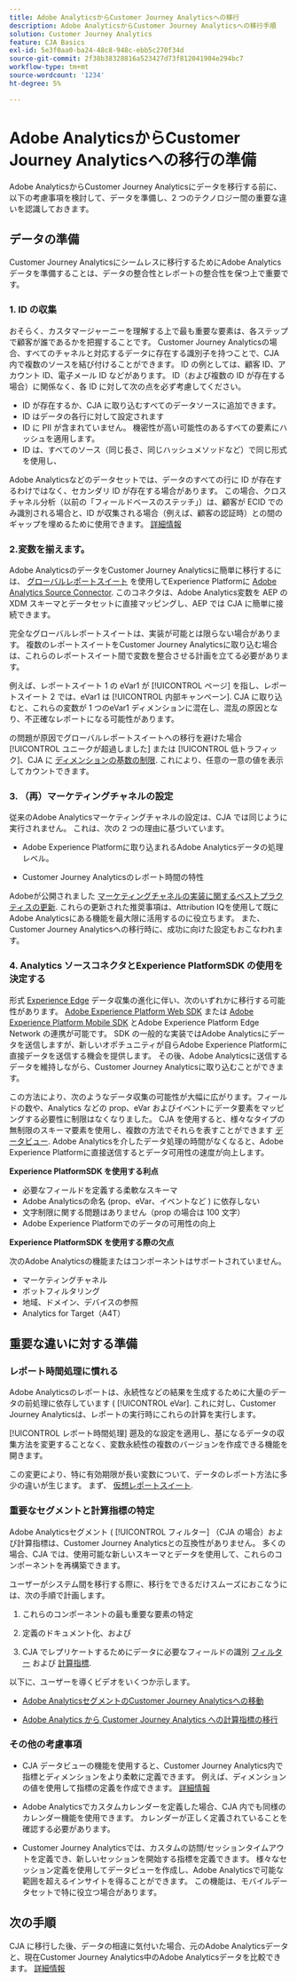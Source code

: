 ```yaml
---
title: Adobe AnalyticsからCustomer Journey Analyticsへの移行
description: Adobe AnalyticsからCustomer Journey Analyticsへの移行手順
solution: Customer Journey Analytics
feature: CJA Basics
exl-id: 5e3f0aa0-ba24-48c8-948c-ebb5c270f34d
source-git-commit: 2f38b38328816a523427d73f812041904e294bc7
workflow-type: tm+mt
source-wordcount: '1234'
ht-degree: 5%

---
```


# Adobe AnalyticsからCustomer Journey Analyticsへの移行の準備

Adobe AnalyticsからCustomer Journey Analyticsにデータを移行する前に、以下の考慮事項を検討して、データを準備し、2 つのテクノロジー間の重要な違いを認識しておきます。

## データの準備

Customer Journey Analyticsにシームレスに移行するためにAdobe Analyticsデータを準備することは、データの整合性とレポートの整合性を保つ上で重要です。

### 1. ID の収集

おそらく、カスタマージャーニーを理解する上で最も重要な要素は、各ステップで顧客が誰であるかを把握することです。 Customer Journey Analyticsの場合、すべてのチャネルと対応するデータに存在する識別子を持つことで、CJA 内で複数のソースを結び付けることができます。
ID の例としては、顧客 ID、アカウント ID、電子メール ID などがあります。 ID（および複数の ID が存在する場合）に関係なく、各 ID に対して次の点を必ず考慮してください。

* ID が存在するか、CJA に取り込むすべてのデータソースに追加できます。
* ID はデータの各行に対して設定されます
* ID に PII が含まれていません。 機密性が高い可能性のあるすべての要素にハッシュを適用します。
* ID は、すべてのソース（同じ長さ、同じハッシュメソッドなど）で同じ形式を使用し、

Adobe Analyticsなどのデータセットでは、データのすべての行に ID が存在するわけではなく、セカンダリ ID が存在する場合があります。 この場合、クロスチャネル分析（以前の「フィールドベースのステッチ」）は、顧客が ECID でのみ識別される場合と、ID が収集される場合（例えば、顧客の認証時）との間のギャップを埋めるために使用できます。 [詳細情報](https://experienceleague.adobe.com/docs/analytics-platform/using/cja-connections/cca/overview.html?lang=ja)

### 2.変数を揃えます。

Adobe AnalyticsのデータをCustomer Journey Analyticsに簡単に移行するには、 [グローバルレポートスイート](https://experienceleague.adobe.com/docs/analytics/implementation/prepare/global-rs.html?lang=en) を使用してExperience Platformに [Adobe Analytics Source Connector](https://experienceleague.adobe.com/docs/experience-platform/sources/ui-tutorials/create/adobe-applications/analytics.html?lang=ja). このコネクタは、Adobe Analytics変数を AEP の XDM スキーマとデータセットに直接マッピングし、AEP では CJA に簡単に接続できます。

完全なグローバルレポートスイートは、実装が可能とは限らない場合があります。 複数のレポートスイートをCustomer Journey Analyticsに取り込む場合は、これらのレポートスイート間で変数を整合させる計画を立てる必要があります。

例えば、レポートスイート 1 の eVar1 が [!UICONTROL ページ] を指し、レポートスイート 2 では、eVar1 は [!UICONTROL 内部キャンペーン]. CJA に取り込むと、これらの変数が 1 つのeVar1 ディメンションに混在し、混乱の原因となり、不正確なレポートになる可能性があります。

の問題が原因でグローバルレポートスイートへの移行を避けた場合 [!UICONTROL ユニークが超過しました] または [!UICONTROL 低トラフィック]、CJA に [ディメンションの基数の制限](/help/components/dimensions/high-cardinality.md). これにより、任意の一意の値を表示してカウントできます。

### 3. （再）マーケティングチャネルの設定

従来のAdobe Analyticsマーケティングチャネルの設定は、CJA では同じように実行されません。 これは、次の 2 つの理由に基づいています。

* Adobe Experience Platformに取り込まれるAdobe Analyticsデータの処理レベル。

* Customer Journey Analyticsのレポート時間の特性

Adobeが公開されました [マーケティングチャネルの実装に関するベストプラクティスの更新](https://experienceleague.adobe.com/docs/analytics/components/marketing-channels/mchannel-best-practices.html?lang=en). これらの更新された推奨事項は、Attribution IQを使用して既にAdobe Analyticsにある機能を最大限に活用するのに役立ちます。 また、Customer Journey Analyticsへの移行時に、成功に向けた設定もおこなわれます。

### 4. Analytics ソースコネクタとExperience PlatformSDK の使用を決定する

形式 [Experience Edge](https://experienceleague.adobe.com/docs/experience-platform/edge/home.html?lang=ja) データ収集の進化に伴い、次のいずれかに移行する可能性があります。 [Adobe Experience Platform Web SDK](https://experienceleague.adobe.com/docs/web-sdk.html?lang=en) または [Adobe Experience Platform Mobile SDK](https://experienceleague.adobe.com/docs/mobile.html?lang=en) とAdobe Experience Platform Edge Network の連携が可能です。 SDK の一般的な実装ではAdobe Analyticsにデータを送信しますが、新しいオポチュニティが自らAdobe Experience Platformに直接データを送信する機会を提供します。 その後、Adobe Analyticsに送信するデータを維持しながら、Customer Journey Analyticsに取り込むことができます。

この方法により、次のようなデータ収集の可能性が大幅に広がります。フィールドの数や、Analytics などの prop、eVar およびイベントにデータ要素をマッピングする必要性に制限はなくなりました。 CJA を使用すると、様々なタイプの無制限のスキーマ要素を使用し、複数の方法でそれらを表すことができます [データビュー](/help/data-views/data-views.md). Adobe Analyticsを介したデータ処理の時間がなくなると、Adobe Experience Platformに直接送信するとデータ可用性の速度が向上します。

**Experience PlatformSDK を使用する利点**

* 必要なフィールドを定義する柔軟なスキーマ
* Adobe Analyticsの命名 (prop、eVar、イベントなど ) に依存しない
* 文字制限に関する問題はありません（prop の場合は 100 文字）
* Adobe Experience Platformでのデータの可用性の向上

**Experience PlatformSDK を使用する際の欠点**

次のAdobe Analyticsの機能またはコンポーネントはサポートされていません。

* マーケティングチャネル
* ボットフィルタリング
* 地域、ドメイン、デバイスの参照
* Analytics for Target（A4T）

## 重要な違いに対する準備

### レポート時間処理に慣れる

Adobe Analyticsのレポートは、永続性などの結果を生成するために大量のデータの前処理に依存しています ( [!UICONTROL eVar]. これに対し、Customer Journey Analyticsは、レポートの実行時にこれらの計算を実行します。

[!UICONTROL レポート時間処理] 遡及的な設定を適用し、基になるデータの収集方法を変更することなく、変数永続性の複数のバージョンを作成できる機能を開きます。

この変更により、特に有効期限が長い変数について、データのレポート方法に多少の違いが生じます。 まず、 [仮想レポートスイート](https://experienceleague.adobe.com/docs/analytics/components/virtual-report-suites/vrs-report-time-processing.html).

### 重要なセグメントと計算指標の特定

Adobe Analyticsセグメント ( [!UICONTROL フィルター] （CJA の場合）および計算指標は、Customer Journey Analyticsとの互換性がありません。 多くの場合、CJA では、使用可能な新しいスキーマとデータを使用して、これらのコンポーネントを再構築できます。

ユーザーがシステム間を移行する際に、移行をできるだけスムーズにおこなうには、次の手順で計画します。

1. これらのコンポーネントの最も重要な要素の特定

1. 定義のドキュメント化、および

1. CJA でレプリケートするためにデータに必要なフィールドの識別 [フィルター](/help/components/filters/filters-overview.md) および [計算指標](/help/components/calc-metrics/calc-metr-overview.md).

以下に、ユーザーを導くビデオをいくつか示します。

* [Adobe AnalyticsセグメントのCustomer Journey Analyticsへの移動](https://experienceleague.adobe.com/docs/customer-journey-analytics-learn/tutorials/moving-adobe-analytics-segments-to-customer-journey-analytics.html?lang=en)

* [Adobe Analytics から Customer Journey Analytics への計算指標の移行](https://experienceleague.adobe.com/docs/customer-journey-analytics-learn/tutorials/moving-your-calculated-metrics-from-adobe-analytics-to-customer-journey-analytics.html?lang=en)

### その他の考慮事項

* CJA データビューの機能を使用すると、Customer Journey Analytics内で指標とディメンションをより柔軟に定義できます。 例えば、ディメンションの値を使用して指標の定義を作成できます。 [詳細情報](/help/data-views/data-views-usecases.md)

* Adobe Analyticsでカスタムカレンダーを定義した場合、CJA 内でも同様のカレンダー機能を使用できます。 カレンダーが正しく定義されていることを確認する必要があります。

* Customer Journey Analyticsでは、カスタムの訪問/セッションタイムアウトを定義でき、新しいセッションを開始する指標を定義できます。 様々なセッション定義を使用してデータビューを作成し、Adobe Analyticsで可能な範囲を超えるインサイトを得ることができます。 この機能は、モバイルデータセットで特に役立つ場合があります。

## 次の手順

CJA に移行した後、データの相違に気付いた場合、元のAdobe Analyticsデータと、現在Customer Journey Analytics中のAdobe Analyticsデータを比較できます。 [詳細情報](/help/troubleshooting/compare.md)
